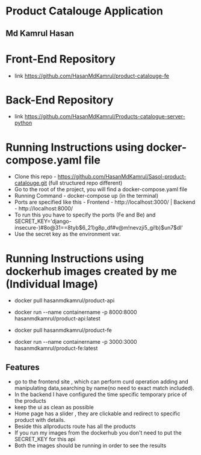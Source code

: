 # Product Catalouge  Application
## Md Kamrul Hasan



# Front-End Repository 
- link https://github.com/HasanMdKamrul/product-catalouge-fe

# Back-End Repository 
- link https://github.com/HasanMdKamrul/Products-catalogue-server-python

# Running Instructions using docker-compose.yaml file

- Clone this repo - https://github.com/HasanMdKamrul/Sasol-product-catalouge.git  (full structured repo different)
- Go to the root of the project, you will find a docker-compose.yaml file 
- Running Command - docker-compose up (in the terminal)
- Ports are specified like this - Frontend - http://localhost:3000/   | Backend - http://localhost:8000/
- To run this you have to specify the ports (Fe and Be) and SECRET_KEY='django-insecure-)#8o@31==8tyb$6_21)g8p_df#v@m!nevzji5_gi!b)$un7$dl' 
- Use the secret key as the environment var.

# Running Instructions using dockerhub images created by me (Individual Image)

- docker pull hasanmdkamrul/product-api
- docker run --name containername -p 8000:8000 hasanmdkamrul/product-api:latest

- docker pull hasanmdkamrul/product-fe
- docker run --name containername -p 3000:3000 hasanmdkamrul/product-fe:latest 
## Features

- go to the frontend site , which can perform curd operation adding and manipulating data,searching by name(no need to exact match included).
- In the backend I have configured the time specific temporary price of the products
- keep the ui as clean as possible
- Home page has a slider , they are clickable and redirect to specific product with details.
- Beside this allproducts route has all the products
- If you run my images from the dockerhub you don't need to put the SECRET_KEY for this api
- Both the images should be running in order to see the results 


